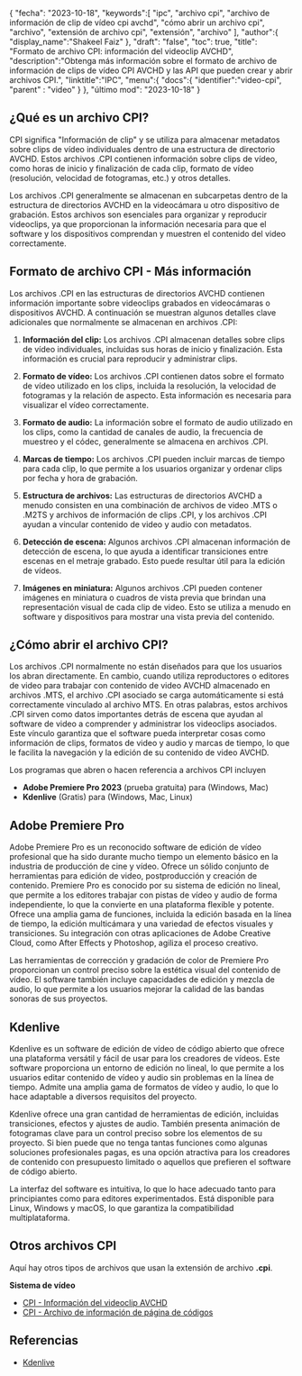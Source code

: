 {
"fecha": "2023-10-18",
   "keywords":[
"ipc",
"archivo cpi",
"archivo de información de clip de vídeo cpi avchd",
"cómo abrir un archivo cpi",
"archivo",
"extensión de archivo cpi",
"extensión",
"archivo"
],
   "author":{
"display_name":"Shakeel Faiz"
},
"draft": "false",
"toc": true,
"title": "Formato de archivo CPI: información del videoclip AVCHD",
   "description":"Obtenga más información sobre el formato de archivo de información de clips de vídeo CPI AVCHD y las API que pueden crear y abrir archivos CPI.",
"linktitle":"IPC",
   "menu":{
      "docs":{
         "identifier":"video-cpi",
"parent" : "video"
}
},
"último mod": "2023-10-18"
}

## ¿Qué es un archivo CPI?

CPI significa "Información de clip" y se utiliza para almacenar metadatos sobre clips de vídeo individuales dentro de una estructura de directorio AVCHD. Estos archivos .CPI contienen información sobre clips de vídeo, como horas de inicio y finalización de cada clip, formato de vídeo (resolución, velocidad de fotogramas, etc.) y otros detalles.

Los archivos .CPI generalmente se almacenan en subcarpetas dentro de la estructura de directorios AVCHD en la videocámara u otro dispositivo de grabación. Estos archivos son esenciales para organizar y reproducir videoclips, ya que proporcionan la información necesaria para que el software y los dispositivos comprendan y muestren el contenido del video correctamente.

## Formato de archivo CPI - Más información

Los archivos .CPI en las estructuras de directorios AVCHD contienen información importante sobre videoclips grabados en videocámaras o dispositivos AVCHD. A continuación se muestran algunos detalles clave adicionales que normalmente se almacenan en archivos .CPI:

1. **Información del clip:** Los archivos .CPI almacenan detalles sobre clips de vídeo individuales, incluidas sus horas de inicio y finalización. Esta información es crucial para reproducir y administrar clips.
    







2. **Formato de vídeo:** Los archivos .CPI contienen datos sobre el formato de vídeo utilizado en los clips, incluida la resolución, la velocidad de fotogramas y la relación de aspecto. Esta información es necesaria para visualizar el vídeo correctamente.
    







3. **Formato de audio:** La información sobre el formato de audio utilizado en los clips, como la cantidad de canales de audio, la frecuencia de muestreo y el códec, generalmente se almacena en archivos .CPI.
    







4. **Marcas de tiempo:** Los archivos .CPI pueden incluir marcas de tiempo para cada clip, lo que permite a los usuarios organizar y ordenar clips por fecha y hora de grabación.
    







5. **Estructura de archivos:** Las estructuras de directorios AVCHD a menudo consisten en una combinación de archivos de video .MTS o .M2TS y archivos de información de clips .CPI, y los archivos .CPI ayudan a vincular contenido de video y audio con metadatos.
    







6. **Detección de escena:** Algunos archivos .CPI almacenan información de detección de escena, lo que ayuda a identificar transiciones entre escenas en el metraje grabado. Esto puede resultar útil para la edición de vídeos.
    







7. **Imágenes en miniatura:** Algunos archivos .CPI pueden contener imágenes en miniatura o cuadros de vista previa que brindan una representación visual de cada clip de video. Esto se utiliza a menudo en software y dispositivos para mostrar una vista previa del contenido.
    







## ¿Cómo abrir el archivo CPI?

Los archivos .CPI normalmente no están diseñados para que los usuarios los abran directamente. En cambio, cuando utiliza reproductores o editores de video para trabajar con contenido de video AVCHD almacenado en archivos .MTS, el archivo .CPI asociado se carga automáticamente si está correctamente vinculado al archivo MTS. En otras palabras, estos archivos .CPI sirven como datos importantes detrás de escena que ayudan al software de video a comprender y administrar los videoclips asociados. Este vínculo garantiza que el software pueda interpretar cosas como información de clips, formatos de video y audio y marcas de tiempo, lo que le facilita la navegación y la edición de su contenido de video AVCHD.

Los programas que abren o hacen referencia a archivos CPI incluyen

- **Adobe Premiere Pro 2023** (prueba gratuita) para (Windows, Mac)
- **Kdenlive** (Gratis) para (Windows, Mac, Linux)

## Adobe Premiere Pro

Adobe Premiere Pro es un reconocido software de edición de vídeo profesional que ha sido durante mucho tiempo un elemento básico en la industria de producción de cine y vídeo. Ofrece un sólido conjunto de herramientas para edición de video, postproducción y creación de contenido. Premiere Pro es conocido por su sistema de edición no lineal, que permite a los editores trabajar con pistas de vídeo y audio de forma independiente, lo que la convierte en una plataforma flexible y potente. Ofrece una amplia gama de funciones, incluida la edición basada en la línea de tiempo, la edición multicámara y una variedad de efectos visuales y transiciones. Su integración con otras aplicaciones de Adobe Creative Cloud, como After Effects y Photoshop, agiliza el proceso creativo.

Las herramientas de corrección y gradación de color de Premiere Pro proporcionan un control preciso sobre la estética visual del contenido de vídeo. El software también incluye capacidades de edición y mezcla de audio, lo que permite a los usuarios mejorar la calidad de las bandas sonoras de sus proyectos.

## Kdenlive

Kdenlive es un software de edición de vídeo de código abierto que ofrece una plataforma versátil y fácil de usar para los creadores de vídeos. Este software proporciona un entorno de edición no lineal, lo que permite a los usuarios editar contenido de vídeo y audio sin problemas en la línea de tiempo. Admite una amplia gama de formatos de vídeo y audio, lo que lo hace adaptable a diversos requisitos del proyecto.

Kdenlive ofrece una gran cantidad de herramientas de edición, incluidas transiciones, efectos y ajustes de audio. También presenta animación de fotogramas clave para un control preciso sobre los elementos de su proyecto. Si bien puede que no tenga tantas funciones como algunas soluciones profesionales pagas, es una opción atractiva para los creadores de contenido con presupuesto limitado o aquellos que prefieren el software de código abierto.

La interfaz del software es intuitiva, lo que lo hace adecuado tanto para principiantes como para editores experimentados. Está disponible para Linux, Windows y macOS, lo que garantiza la compatibilidad multiplataforma.

## Otros archivos CPI

Aquí hay otros tipos de archivos que usan la extensión de archivo **.cpi**.

**Sistema de vídeo**
- [CPI - Información del videoclip AVCHD](/es/video/cpi/)
- [CPI - Archivo de información de página de códigos](/es/system/cpi/)

## Referencias
* [Kdenlive](https://en.wikipedia.org/wiki/Kdenlive)

